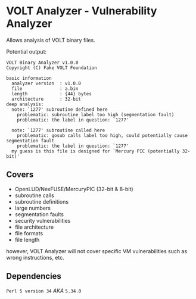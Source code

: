 # VOLT Analyzer - Vulnerability Analyzer

Allows analysis of VOLT binary files.

Potential output:

```
VOLT Binary Analyzer v1.0.0
Copyright (C) Fake VOLT Foundation

basic information
  analyzer version  : v1.0.0
  file              : a.bin
  length            : {44} bytes
  architecture      : 32-bit
deep analysis:
  note: `1277' subroutine defined here
    problematic: subroutine label too high (segmentation fault)
    problematic: the label in question: `1277'

  note: `1277' subroutine called here
    problematic: gosub calls label too high, could potentially cause segmentation fault
    problematic: the label in question: `1277'
  my guess is this file is designed for `Mercury PIC (potentially 32-bit)'
```

## Covers

* OpenLUD/NexFUSE/MercuryPIC (32-bit & 8-bit)
* subroutine calls
* subroutine definitions
* large numbers
* segmentation faults
* security vulnerabilities
* file architecture
* file formats
* file length

however, VOLT Analyzer will not cover specific VM vulnerabilities such as wrong
instructions, etc.

## Dependencies

`Perl 5 version 34` *AKA* `5.34.0`
